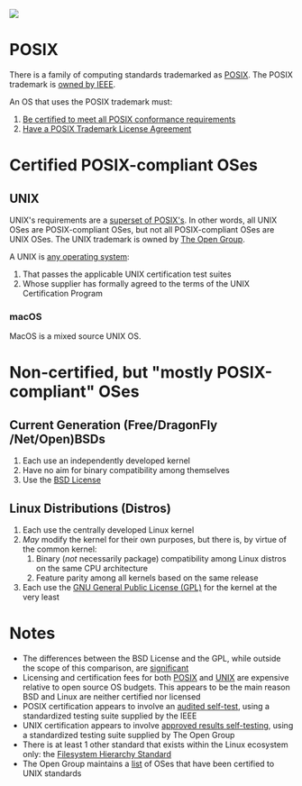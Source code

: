 ![](https://raw.githubusercontent.com/jdrch/Hardware/97c6fa9c202fbc4c46794186b77ec966eb329f94/UNIX%20Comparison.png)

# POSIX

There is a family of computing standards trademarked as [POSIX](https://en.wikipedia.org/wiki/POSIX). The POSIX trademark is [owned by IEEE](http://get.posixcertified.ieee.org/).

An OS that uses the POSIX trademark must:

1. [Be certified to meet all POSIX conformance requirements](http://get.posixcertified.ieee.org/certification_guide.html#Certification)
2. [Have a POSIX Trademark License Agreement](http://get.posixcertified.ieee.org/certification_guide.html#TheFirstStepTheTMLA)

# Certified POSIX-compliant OSes

## UNIX

UNIX's requirements are a [superset of POSIX's](https://unix.stackexchange.com/a/14369/166524). In other words, all UNIX OSes are POSIX-compliant OSes, but not all POSIX-compliant OSes are UNIX OSes. The UNIX trademark is owned by [The Open Group](https://www.opengroup.org/).

A UNIX is [any operating system](https://www.opengroup.org/membership/forums/platform/unix):

1. That passes the applicable UNIX certification test suites 
2. Whose supplier has formally agreed to the terms of the UNIX Certification Program

### macOS

MacOS is a mixed source UNIX OS.

# Non-certified, but "mostly POSIX-compliant" OSes

## Current Generation (Free/DragonFly /Net/Open)BSDs

1. Each use an independently developed kernel
2. Have no aim for binary compatibility among themselves
3. Use the [BSD License](https://en.wikipedia.org/wiki/BSD_licenses)

## Linux Distributions (Distros)

1. Each use the centrally developed Linux kernel
2. *May* modify the kernel for their own purposes, but there is, by virtue of the common kernel:
   1. Binary (*not* necessarily package) compatibility among Linux distros on the same CPU architecture
   2. Feature parity among all kernels based on the same release
3. Each use the [GNU General Public License (GPL)](https://en.wikipedia.org/wiki/GNU_General_Public_License) for the kernel at the very least

# Notes

* The differences between the BSD License and the GPL, while outside the scope of this comparison, are [significant](https://fossbytes.com/open-sources-license-type/)
* Licensing and certification fees for both [POSIX](http://get.posixcertified.ieee.org/docs/posix-fee-schedule-1.3.PDF) and [UNIX](https://www.opengroup.org/openbrand/Brandfees.htm) are expensive relative to open source OS budgets. This appears to be the main reason BSD and Linux are neither certified nor licensed
* POSIX certification appears to involve an [audited self-test](http://get.posixcertified.ieee.org/certification_guide.html#Formal%20Testing), using a standardized testing suite supplied by the IEEE
* UNIX certification appears to involve [approved results self-testing](https://www.opengroup.org/openbrand/docs/faq.html#general21), using a standardized testing suite supplied by The Open Group
* There is at least 1 other standard that exists within the Linux ecosystem only: the [Filesystem Hierarchy Standard](https://refspecs.linuxfoundation.org/fhs.shtml)
* The Open Group maintains a [list](https://www.opengroup.org/openbrand/register/) of OSes that have been certified to UNIX standards